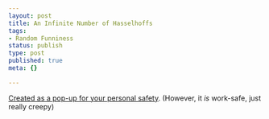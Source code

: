 ```yaml
--- 
layout: post
title: An Infinite Number of Hasselhoffs
tags: 
- Random Funniness
status: publish
type: post
published: true
meta: {}

---
```

<a href="http://www.brethorsting.com/mt3/archives/images/hasselhoffian-recursion.html" onclick="window.open('http://www.brethorsting.com/mt3/archives/images/hasselhoffian-recursion.html','popup','width=220,height=340,scrollbars=no,resizable=no,toolbar=no,directories=no,location=no,menubar=no,status=no,left=0,top=0'); return false">Created as a pop-up for your personal safety</a>. (However, it *is* work-safe, just really creepy)
